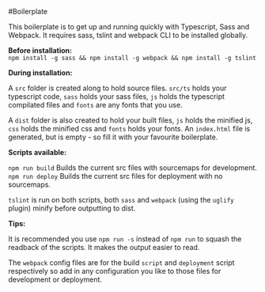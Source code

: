 #Boilerplate

This boilerplate is to get up and running quickly with Typescript, Sass and Webpack.
It requires sass, tslint and webpack CLI to be installed globally.

**Before installation:**  
`npm install -g sass && npm install -g webpack && npm install -g tslint`  


**During installation:**

A `src` folder is created along to hold source files. `src/ts` holds your typescript code, `sass` holds your sass files, `js` holds the typescript compilated files and `fonts` are any fonts that you use.

A `dist` folder is also created to hold your built files, `js` holds the minified js, `css` holds the minified css and `fonts` holds your fonts. An `index.html` file is generated, but is empty - so fill it with your favourite boilerplate.

**Scripts available:**   

`npm run build` Builds the current src files with sourcemaps for development.   
`npm run deploy` Builds the current src files for deployment with no sourcemaps.  

`tslint` is run on both scripts, both `sass` and `webpack` (using the `uglify` plugin) minify before outputting to dist.

**Tips:**

It is recommended you use `npm run -s` instead of `npm run` to squash the readback of the scripts. It makes the output easier to read.

The `webpack` config files are for the build `script` and `deployment` script respectively so add in any configuration you like to those files for development or deployment.
